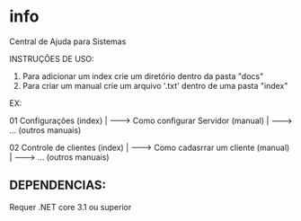 # info
Central de Ajuda para Sistemas




INSTRUÇÕES DE USO:

1. Para adicionar um index crie um diretório dentro da pasta "docs"
2. Para criar um manual crie um arquivo '.txt' dentro de uma pasta "index"


EX:

01 Configurações (index)
      |
      ---> Como configurar Servidor (manual)
      |
      ---> ... (outros manuais)
      
02 Controle de clientes (index)
      |
      ---> Como cadasrrar um cliente (manual)
      |
      ---> ... (outros manuais)
      
      
      

DEPENDENCIAS:
-------------------------------------------
Requer .NET core 3.1 ou superior
